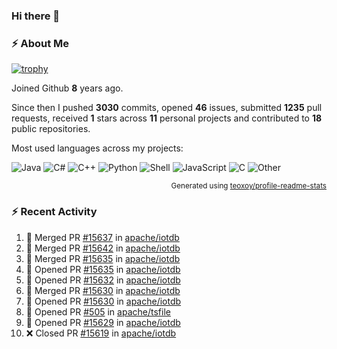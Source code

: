 ### Hi there 👋

### :zap: About Me

[![trophy](https://github-profile-trophy.vercel.app/?username=HTHou&theme=onedark)](https://github.com/ryo-ma/github-profile-trophy)
   
Joined Github **8** years ago.

Since then I pushed **3030** commits, opened **46** issues, submitted **1235** pull requests, received **1** stars across **11** personal projects and contributed to **18** public repositories.

Most used languages across my projects:

![Java](https://img.shields.io/static/v1?style=flat-square&label=%E2%A0%80&color=555&labelColor=%23b07219&message=Java%EF%B8%B189.3%25)
![C#](https://img.shields.io/static/v1?style=flat-square&label=%E2%A0%80&color=555&labelColor=%23178600&message=C%23%EF%B8%B13.9%25)
![C++](https://img.shields.io/static/v1?style=flat-square&label=%E2%A0%80&color=555&labelColor=%23f34b7d&message=C%2B%2B%EF%B8%B12.7%25)
![Python](https://img.shields.io/static/v1?style=flat-square&label=%E2%A0%80&color=555&labelColor=%233572A5&message=Python%EF%B8%B10.7%25)
![Shell](https://img.shields.io/static/v1?style=flat-square&label=%E2%A0%80&color=555&labelColor=%2389e051&message=Shell%EF%B8%B10.7%25)
![JavaScript](https://img.shields.io/static/v1?style=flat-square&label=%E2%A0%80&color=555&labelColor=%23f1e05a&message=JavaScript%EF%B8%B10.5%25)
![C](https://img.shields.io/static/v1?style=flat-square&label=%E2%A0%80&color=555&labelColor=%23555555&message=C%EF%B8%B10.4%25)
![Other](https://img.shields.io/static/v1?style=flat-square&label=%E2%A0%80&color=555&labelColor=%23ededed&message=Other%EF%B8%B11.4%25)

<p align="right"><sub>Generated using <a href="https://github.com/marketplace/actions/profile-readme-stats">teoxoy/profile-readme-stats</a></sub></p>


<!--![](https://github.com/HTHou/HTHou/blob/output/github-contribution-grid-snake.svg)-->

<!--![Haonan Hou's github stats](https://github-readme-stats.vercel.app/api?username=HTHou&count_private=true&show_icons=true&theme=onedark)-->

<!--![Haonan Hou's wakatime stats](https://github-readme-stats.vercel.app/api/wakatime?username=HTHou&layout=compact&theme=onedark)-->

<!--![Top Langs](https://github-readme-stats.vercel.app/api/top-langs/?username=HTHou&theme=onedark&layout=compact)-->

### :zap: Recent Activity
<!--START_SECTION:activity-->
1. 🎉 Merged PR [#15637](https://github.com/apache/iotdb/pull/15637) in [apache/iotdb](https://github.com/apache/iotdb)
2. 🎉 Merged PR [#15642](https://github.com/apache/iotdb/pull/15642) in [apache/iotdb](https://github.com/apache/iotdb)
3. 🎉 Merged PR [#15635](https://github.com/apache/iotdb/pull/15635) in [apache/iotdb](https://github.com/apache/iotdb)
4. 💪 Opened PR [#15635](https://github.com/apache/iotdb/pull/15635) in [apache/iotdb](https://github.com/apache/iotdb)
5. 💪 Opened PR [#15632](https://github.com/apache/iotdb/pull/15632) in [apache/iotdb](https://github.com/apache/iotdb)
6. 🎉 Merged PR [#15630](https://github.com/apache/iotdb/pull/15630) in [apache/iotdb](https://github.com/apache/iotdb)
7. 💪 Opened PR [#15630](https://github.com/apache/iotdb/pull/15630) in [apache/iotdb](https://github.com/apache/iotdb)
8. 💪 Opened PR [#505](https://github.com/apache/tsfile/pull/505) in [apache/tsfile](https://github.com/apache/tsfile)
9. 💪 Opened PR [#15629](https://github.com/apache/iotdb/pull/15629) in [apache/iotdb](https://github.com/apache/iotdb)
10. ❌ Closed PR [#15619](https://github.com/apache/iotdb/pull/15619) in [apache/iotdb](https://github.com/apache/iotdb)
<!--END_SECTION:activity-->

<!--
**HTHou/HTHou** is a ✨ _special_ ✨ repository because its `README.md` (this file) appears on your GitHub profile.

Here are some ideas to get you started:

- 🔭 I’m currently working on ...
- 🌱 I’m currently learning ...
- 👯 I’m looking to collaborate on ...
- 🤔 I’m looking for help with ...
- 💬 Ask me about ...
- 📫 How to reach me: ...
- 😄 Pronouns: ...
- ⚡ Fun fact: ...
-->
